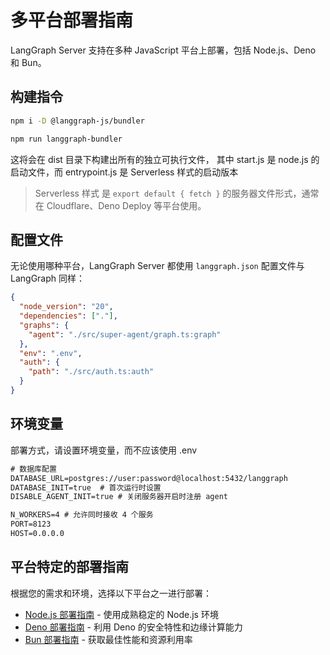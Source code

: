 # 多平台部署指南

LangGraph Server 支持在多种 JavaScript 平台上部署，包括 Node.js、Deno 和 Bun。

## 构建指令

```sh
npm i -D @langgraph-js/bundler 
```

```sh
npm run langgraph-bundler
```

这将会在 dist 目录下构建出所有的独立可执行文件，
其中 start.js 是 node.js 的启动文件，而 entrypoint.js 是 Serverless 样式的启动版本

> Serverless 样式 是 `export default { fetch }` 的服务器文件形式，通常在 Cloudflare、Deno Deploy 等平台使用。

## 配置文件

无论使用哪种平台，LangGraph Server 都使用 `langgraph.json` 配置文件与 LangGraph 同样：

```json
{
  "node_version": "20",
  "dependencies": ["."],
  "graphs": {
    "agent": "./src/super-agent/graph.ts:graph"
  },
  "env": ".env",
  "auth": {
    "path": "./src/auth.ts:auth"
  }
}
```

## 环境变量

部署方式，请设置环境变量，而不应该使用 .env

```txt
# 数据库配置
DATABASE_URL=postgres://user:password@localhost:5432/langgraph
DATABASE_INIT=true  # 首次运行时设置
DISABLE_AGENT_INIT=true # 关闭服务器开启时注册 agent

N_WORKERS=4 # 允许同时接收 4 个服务
PORT=8123
HOST=0.0.0.0
```

## 平台特定的部署指南

根据您的需求和环境，选择以下平台之一进行部署：

- [Node.js 部署指南](./node.md) - 使用成熟稳定的 Node.js 环境
- [Deno 部署指南](./deno.md) - 利用 Deno 的安全特性和边缘计算能力
- [Bun 部署指南](./bun.md) - 获取最佳性能和资源利用率
